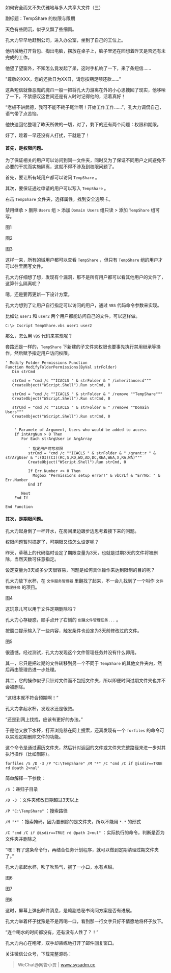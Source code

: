 如何安全而又不失优雅地与多人共享大文件（三）

副标题：TempShare 的权限与限期



天色有些阴沉，似乎又飘了些细雨。

孔大力早早地赶到公司，进入办公室，坐到了自己的工位上。

他机械地打开背包、掏出电脑，摆放在桌子上，脑子里还在回想着昨天是否还有未完成的工作。

他望了望窗外，不知怎么竟发起了呆，这时手机响了一下，来了条短信......

"尊敬的XXX，您的还款日为XX日，请您按期足额还款......"

这条短信就像恶魔的魔爪一般一把将孔大力游离在外的小心思拽回了现实，他哆嗦了一下，不禁感叹这世间还是有人时时记得他的，活着真好！



“老板不讲武德，我可不能不耗子尾汁啊！开始工作工作......”，孔大力调侃自己，语气带了点苦恼。

他快速回忆整理了昨天所做的一切，对了，剩下的还有两个问题：权限和期限。

好了，趁着一早还没有人打扰，干就是了！



#### 首先，是权限问题。

为了保证相关的用户可以访问到同一文件夹，同时又为了保证不同用户之间避免不必要的干扰而实施隔离，这就不得不涉及到权限问题了。

首先，要让所有域用户都可以访问 `TempShare` 。

其次，要保证通过申请的用户可以写入 `TempShare` 。



右击 `TempShare` 文件夹，选择属性，找到安全选项卡。

禁用继承 > 删除 `Users`  组 > 添加 `Domain Users` 组只读 > 添加 `TempShare` 组可写。

图1

图2

图3



这样一来，所有的域用户都可以查看 `TempShare` ，但只有 `TempShare` 组的用户才可以往里面写文件。

孔大力仔细想了想，发现有个漏洞，那不是所有用户都可以看其他用户的文件了，这算什么隔离呢？

嗯，还是要再更新一下设计方案。

孔大力想到了让用户自行指定可以访问的用户，通过 `VBS` 代码命令参数来实现。

比如让 `user1` 和 `user2` 两个用户都能访问自己的文件，可以这样做。

```
C:\> Cscript TempShare.vbs user1 user2
```



那么，怎么用 `VBS` 代码来实现呢？

套路还是一样的，`TempShare` 下新建的子文件夹权限也要事先执行禁用继承等操作，然后赋予指定用户访问权限。

```
' Modify Folder Permissions Function
Function ModifyFolderPermissions(ByVal strFolder)
   Dim strCmd
   
   strCmd = "cmd /c ""ICACLS " & strFolder & " /inheritance:d"""
   CreateObject("WScript.Shell").Run strCmd, 0
   
   strCmd = "cmd /c ""ICACLS " & strFolder & " /remove ""TempShare"""
   CreateObject("WScript.Shell").Run strCmd, 0

   strCmd = "cmd /c ""ICACLS " & strFolder & " /remove ""Domain Users"""
   CreateObject("WScript.Shell").Run strCmd, 0

   
	' Paramete of Argument, Users who would be added to access
	If intArgNum > 0 Then
	   For Each strArgUser in ArgArray

		  ' 指定用户可写权限
		  strCmd = "cmd /c ""ICACLS " & strFolder & " /grant:r " & strArgUser & ":(OI)(CI)(RC,S,RD,WD,AD,DC,REA,WEA,X,RA,WA)"""
		  CreateObject("WScript.Shell").Run strCmd, 0
	   
	      If Err.Number <> 0 Then
			Msgbox "Permissions setup error!" & vbCrLf & "ErrNo: " & Err.Number
		  End If

	   Next
	End If
   
End Function
```



#### 其次，是期限问题。

孔大力起身倒了一杯开水，在房间里边踱步边思考着接下来的问题。

权限问题暂时搞定了，可期限又该怎么设定呢？

昨天，草稿上的代码临时设定了期限变量为3天，也就是过期3天的文件将被删除，当然天数可任意指定。

设定变量为3天或多少天很容易，问题是如何具体操作来达到限制的目的呢？

孔大力放下水杯，在 `文件服务管理器` 里翻找了起来，不一会儿找到了一个叫作 `文件管理任务` 的项目。

图4



这玩意儿可以用于文件定期删除吗？

孔大力心存疑惑，顺手点开了右侧的 `创建文件管理任务...` 。

按窗口提示输入了一些内容，触发条件也设定为3天前修改过的文件。

图5



很遗憾，经过测试，孔大力发现这个文件管理任务并没有什么卵用。

其一，它只是把过期的文件转移到另一个不同于 `TempShare` 的其他文件夹内，然后再由管理员进一步处理。

其二，它的操作似乎只针对文件而不包括文件夹，所以即便时间过期文件夹也并不会被删除。



”这根本就不符合预期啊！“

孔大力拿起水杯，发现水还是很烫。

“还是到网上找找，应该有更好的办法。”

于是他又放下水杯，打开浏览器在网上搜索，还真发现有一个 `forfiles` 的命令可以实现定期删除文件的功能。

这个命令是通过遍历文件夹，然后针对返回的文件或文件夹完整路径来进一步对其执行操作（比如删除）。

```
forfiles /S /D -3 /P "C:\TempShare" /M "*" /C "cmd /C if @isdir==TRUE rd @path 2>nul"
```

简单解释一下参数：

`/S` ：递归子目录

`/D -3` ：文件夹修改日期超过3天以上

`/P "C:\TempShare"` ：搜索路径

`/M "*"` ：搜索掩码，因为要删除的是文件夹，所以不能用 `*.*` 的形式

`/C "cmd /C if @isdir==TRUE rd @path 2>nul"` ：实际执行的命令，判断是否为文件夹并删除之



“嘿！有了这条命令行，再结合任务计划程序，就可以做到定期清理过期文件夹了。”

孔大力拿起水杯，吹了吹热气，抿了一小口，水有点甜。



图6

图7

图8



这时，屏幕上弹出邮件消息，是赖副总秘书询问方案是否有进展。

孔大力举着杯子犹豫是不是再喝一口，看到那一行文字只好不情愿地将杯子放下。

“连个喝水的时间都没有，还有没有人性了？！”

孔大力内心在咆哮，双手却熟练地打开了邮件回复窗口。







关注微信公众号，下载完整源码：







> WeChat@网管小贾 | www.sysadm.cc





